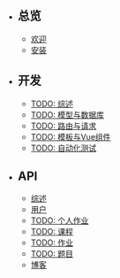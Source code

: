 - ## 总览
    - [欢迎](/{{route}}/{{version}}/overview)
    - [安装](/{{route}}/{{version}}/install)
- ## 开发
    - [TODO: 综述](#)
    - [TODO: 模型与数据库](#)
    - [TODO: 路由与请求](#)
    - [TODO: 模板与Vue组件](#)
    - [TODO: 自动化测试](#)
- ## API
    - [综述](/{{route}}/{{version}}/api/overview)
    - [用户](/{{route}}/{{version}}/api/user)
    - [TODO: 个人作业](#)
    - [TODO: 课程](#)
    - [TODO: 作业](#)
    - [TODO: 题目](#)
    - [博客](/{{route}}/{{version}}/api/feeds)